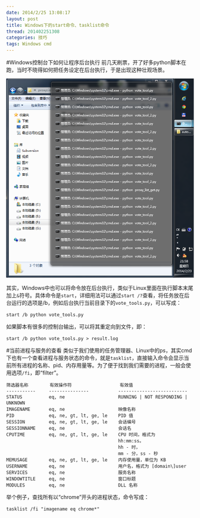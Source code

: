 ```yaml
---
date: 2014/2/25 13:08:17
layout: post
title: Windows下的start命令、tasklist命令
thread: 201402251308
categories: 技巧
tags: Windows cmd
---
```


#Windows控制台下如何让程序后台执行
前几天刷票，开了好多python脚本在跑，当时不晓得如何把任务设定在后台执行，于是出现这种壮观场景。

![刷票程序好多窗口](../album/default/vote_tools.png)

其实，Windows中也可以将命令放在后台执行，类似于Linux里面在执行脚本末尾加上`&`符号。具体命令是`start`，详细用法可以通过`start /?`查看，将任务放在后台运行的选项是/b，例如后台执行当前目录下的`vote_tools.py`，可以写成：  

	start /b python vote_tools.py

如果脚本有很多的控制台输出，可以将其重定向到文件，即：

	start /b python vote_tools.py > result.log

#当前进程与服务的查看
类似于我们使用的任务管理器、Linux中的ps，其实cmd下也有一个查看进程与服务状态的命令，就是`tasklist`，直接输入命令会显示当前所有进程的名称、pid、内存用量等。为了便于找到我们需要的进程，一般会使用选项`/fi`，即“filter”。

```
筛选器名称        有效操作符                  有效值
-----------     ---------------           --------------------------
STATUS          eq, ne                    RUNNING | NOT RESPONDING | UNKNOWN
IMAGENAME       eq, ne                    映像名称
PID             eq, ne, gt, lt, ge, le    PID 值
SESSION         eq, ne, gt, lt, ge, le    会话编号
SESSIONNAME     eq, ne                    会话名
CPUTIME         eq, ne, gt, lt, ge, le    CPU 时间，格式为
                                          hh:mm:ss。
                                          hh - 时，
                                          mm - 分，ss - 秒
MEMUSAGE        eq, ne, gt, lt, ge, le    内存使用量，单位为 KB
USERNAME        eq, ne                    用户名，格式为 [domain\]user
SERVICES        eq, ne                    服务名称
WINDOWTITLE     eq, ne                    窗口标题
MODULES         eq, ne                    DLL 名称
```

举个例子，查找所有以“chrome”开头的进程状态，命令写成：

	tasklist /fi "imagename eq chrome*"